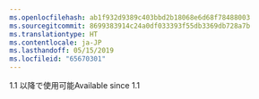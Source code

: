 ```yaml
---
ms.openlocfilehash: ab1f932d9389c403bbd2b18068e6d68f78488003
ms.sourcegitcommit: 8699383914c24a0df033393f55db3369db728a7b
ms.translationtype: HT
ms.contentlocale: ja-JP
ms.lasthandoff: 05/15/2019
ms.locfileid: "65670301"
---
```

<span data-ttu-id="eb77b-101">1.1 以降で使用可能</span><span class="sxs-lookup"><span data-stu-id="eb77b-101">Available since 1.1</span></span>
